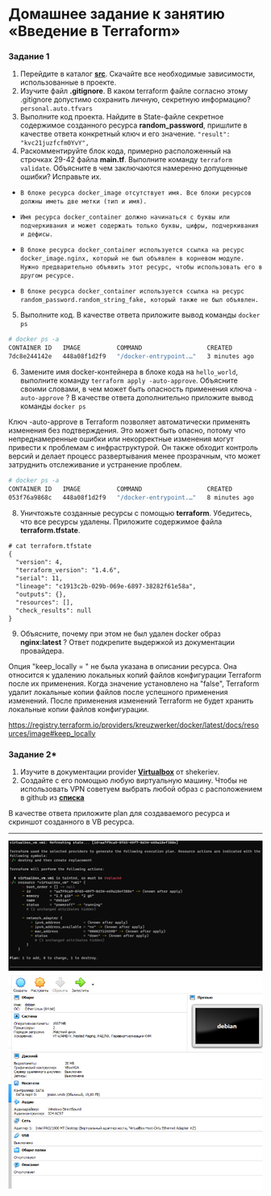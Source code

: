 # Домашнее задание к занятию «Введение в Terraform»


### Задание 1

1. Перейдите в каталог [**src**](https://github.com/netology-code/ter-homeworks/tree/main/01/src). Скачайте все необходимые зависимости, использованные в проекте. 
2. Изучите файл **.gitignore**. В каком terraform файле согласно этому .gitignore допустимо сохранить личную, секретную информацию? 
`personal.auto.tfvars`
3. Выполните код проекта. Найдите  в State-файле секретное содержимое созданного ресурса **random_password**, пришлите в качестве ответа конкретный ключ и его значение.
`"result": "kvc21juzfcfm0YvY",`
4. Раскомментируйте блок кода, примерно расположенный на строчках 29-42 файла **main.tf**.
Выполните команду ```terraform validate```. Объясните в чем заключаются намеренно допущенные ошибки? Исправьте их.

* `В блоке ресурса docker_image отсутствует имя. Все блоки ресурсов должны иметь две метки (тип и имя).`

* `Имя ресурса docker_container должно начинаться с буквы или подчеркивания и может содержать только буквы, цифры, подчеркивания и дефисы. `

* `В блоке ресурса docker_container используется ссылка на ресурс docker_image.nginx, который не был объявлен в корневом модуле. Нужно предварительно объявить этот ресурс, чтобы использовать его в другом ресурсе.`

* `В блоке ресурса docker_container используется ссылка на ресурс random_password.random_string_fake, который также не был объявлен.`


5. Выполните код. В качестве ответа приложите вывод команды ```docker ps```
```bash
# docker ps -a
CONTAINER ID   IMAGE          COMMAND                  CREATED         STATUS         PORTS                  NAMES
7dc8e244142e   448a08f1d2f9   "/docker-entrypoint.…"   3 minutes ago   Up 2 minutes   0.0.0.0:8000->80/tcp   example_kvc21juzfcfm0YvY
```

6. Замените имя docker-контейнера в блоке кода на ```hello_world```, выполните команду ```terraform apply -auto-approve```.
Объясните своими словами, в чем может быть опасность применения ключа  ```-auto-approve``` ? В качестве ответа дополнительно приложите вывод команды ```docker ps```

Ключ -auto-approve в Terraform позволяет автоматически применять изменения без подтверждения. Это может быть опасно, потому что непреднамеренные ошибки или некорректные изменения могут привести к проблемам с инфраструктурой. Он также обходит контроль версий и делает процесс развертывания менее прозрачным, что может затруднить отслеживание и устранение проблем.

```bash
# docker ps -a
CONTAINER ID   IMAGE          COMMAND                  CREATED         STATUS         PORTS                  NAMES
053f76a9868c   448a08f1d2f9   "/docker-entrypoint.…"   8 minutes ago   Up 7 minutes   0.0.0.0:8000->80/tcp   hello-world

```

8. Уничтожьте созданные ресурсы с помощью **terraform**. Убедитесь, что все ресурсы удалены. Приложите содержимое файла **terraform.tfstate**. 

```
# cat terraform.tfstate
{
  "version": 4,
  "terraform_version": "1.4.6",
  "serial": 11,
  "lineage": "c1913c2b-029b-069e-6897-38282f61e58a",
  "outputs": {},
  "resources": [],
  "check_results": null
}

```

9. Объясните, почему при этом не был удален docker образ **nginx:latest** ? Ответ подкрепите выдержкой из документации провайдера.

Опция "keep_locally = " не была указана в описании ресурса. Она относится к удалению локальных копий файлов конфигурации Terraform после их применения. Когда значение установлено на "false", Terraform удалит локальные копии файлов после успешного применения изменений. После применения изменений Terraform не будет хранить локальные копии файлов конфигурации.

https://registry.terraform.io/providers/kreuzwerker/docker/latest/docs/resources/image#keep_locally



### Задание 2*

1. Изучите в документации provider [**Virtualbox**](https://registry.tfpla.net/providers/shekeriev/virtualbox/latest/docs/overview/index) от 
shekeriev.
2. Создайте с его помощью любую виртуальную машину. Чтобы не использовать VPN советуем выбрать любой образ с расположением в github из [**списка**](https://www.vagrantbox.es/)

В качестве ответа приложите plan для создаваемого ресурса и скриншот созданного в VB ресурса. 

------
![plan](image.png)
![virtualbox](image-1.png)